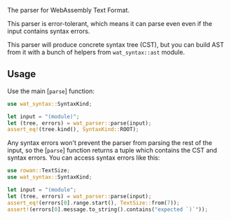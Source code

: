 The parser for WebAssembly Text Format.

This parser is error-tolerant, which means it can parse even even if the input contains syntax errors.

This parser will produce concrete syntax tree (CST),
but you can build AST from it with a bunch of helpers from `wat_syntax::ast` module.

## Usage

Use the main [`parse`] function:

```rust
use wat_syntax::SyntaxKind;

let input = "(module)";
let (tree, errors) = wat_parser::parse(input);
assert_eq!(tree.kind(), SyntaxKind::ROOT);
```

Any syntax errors won't prevent the parser from parsing the rest of the input,
so the [`parse`] function returns a tuple which contains the CST and syntax errors.
You can access syntax errors like this:

```rust
use rowan::TextSize;
use wat_syntax::SyntaxKind;

let input = "(module";
let (tree, errors) = wat_parser::parse(input);
assert_eq!(errors[0].range.start(), TextSize::from(7));
assert!(errors[0].message.to_string().contains("expected `)`"));
```
